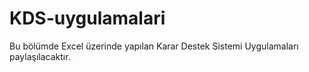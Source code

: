 # KDS-uygulamalari
Bu bölümde Excel üzerinde yapılan Karar Destek Sistemi Uygulamaları paylaşılacaktır.

